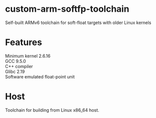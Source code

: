 # custom-arm-softfp-toolchain
Self-built ARMv6 toolchain for soft-float targets with older Linux kernels
# Features
Minimum kernel 2.6.16  
GCC 9.5.0  
C++ compiler  
Glibc 2.19  
Software emulated float-point unit  
# Host
Toolchain for building from Linux x86_64 host.
